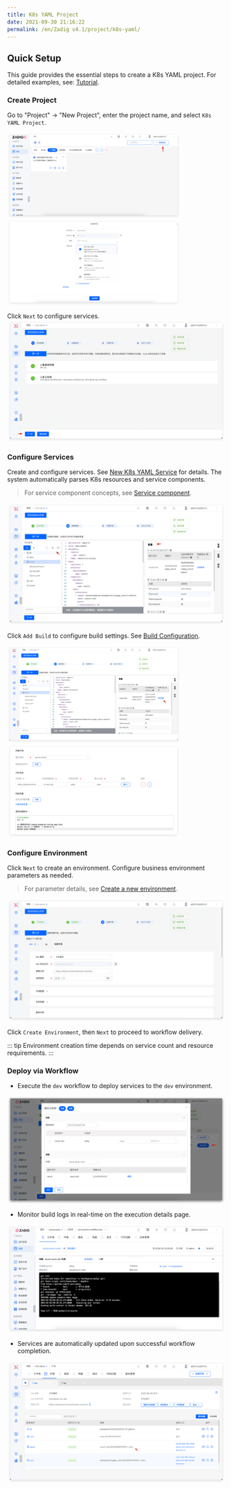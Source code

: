 ```yaml
---
title: K8s YAML Project
date: 2021-09-30 21:16:22
permalink: /en/Zadig v4.1/project/k8s-yaml/
---
```


## Quick Setup

This guide provides the essential steps to create a K8s YAML project. For detailed examples, see: [Tutorial](https://www.koderover.com/tutorials-detail/codelabs/GitHub/index.html?index=..%2F..index#0).

### Create Project

Go to "Project" → "New Project", enter the project name, and select `K8s YAML Project`.

<img src="../../../_images/create_project_entrance.png" width="400">
<img src="../../../_images/k8s_voting_onboarding_1_310.png" width="400">

Click `Next` to configure services.
![Create a project](../../../_images/helm_chart_sample_onboarding_2_0.png)

### Configure Services
Create and configure services. See [New K8s YAML Service](/en/Zadig%20v4.1/project/service/k8s/#create-a-new-service) for details. The system automatically parses K8s resources and service components.

> For service component concepts, see [Service component](/en/Zadig%20v4.1/env/overview/#what-is-a-service-component).

![Service Configuration](../../../_images/k8s_voting_onboarding_2.png)

Click `Add Build` to configure build settings. See [Build Configuration](/en/Zadig%20v4.1/project/build/).

<img src="../../../_images/k8s_voting_onboarding_build_config_0.png" width="400">
<img src="../../../_images/k8s_voting_onboarding_build_config.png" width="400">

### Configure Environment

Click `Next` to create an environment. Configure business environment parameters as needed.

> For parameter details, see [Create a new environment](/en/Zadig%20v4.1/project/env/k8s/#create-a-new-environment).

![Join the Environment](../../../_images/k8s_voting_onboarding_3.png)

Click `Create Environment`, then `Next` to proceed to workflow delivery.

::: tip
Environment creation time depends on service count and resource requirements.
:::

### Deploy via Workflow

- Execute the `dev` workflow to deploy services to the `dev` environment.

![Workflow Delivery](../../../_images/k8s_voting_onboarding_4_220.png)

- Monitor build logs in real-time on the execution details page.

![Workflow Delivery](../../../_images/k8s_voting_run_pipeline_220.png)

- Services are automatically updated upon successful workflow completion.

![Workflow Delivery](../../../_images/k8s_voting_show_updated_env.png)